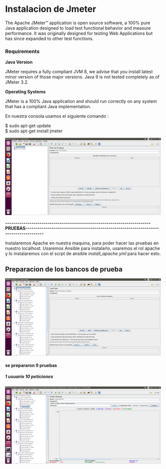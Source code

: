 # Instalacion de Jmeter

The Apache JMeter™ application is open source software, a 100% pure Java application designed to load test functional behavior and measure performance. It was originally designed for testing Web Applications but has since expanded to other test functions. 

### Requirements

<b>Java Version</b>

JMeter requires a fully compliant JVM 8, we advise that you install latest minor version of those major versions. Java 9 is not tested completely as of JMeter 3.2.

<strong>Operating Systems</strong>

JMeter is a 100% Java application and should run correctly on any system that has a compliant Java implementation.

En nuestra consola usamos el siguiente comando :

$ sudo apt-get update<br>
$ sudo apt-get install jmeter



![GitHub Logo](https://github.com/jdcr1425/munin_new/blob/master/imgs/Captura%20de%20pantalla%20de%202017-12-01%2006-33-54.png?raw=true)


<strong> ------------------------------------------------------------------------PRUEBAS------------------------------------------------------------------------------------- </strong>

Instalaremos Apache en nuestra maquina, para poder hacer las pruebas en nuestro localhost.
Usaremos Ansible para instalarlo, usaremos el rol apache y lo instalaremos con el scrpt de ansible *install_apache.yml* para hacer esto.


## Preparacion de los bancos de prueba

![GitHub Logo](https://github.com/jdcr1425/munin_new/blob/master/imgs/pruebas.png?raw=true)

#### se prepararon 9 pruebas

##### 1 usuario 10 peticiones 

![GitHub Logo](https://github.com/jdcr1425/munin_new/blob/master/imgs/1usuario10.png?raw=true)


